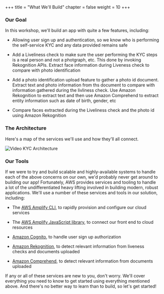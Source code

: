 +++
title = "What We'll Build"
chapter = false
weight = 10
+++

### Our Goal
In this workshop, we'll build an app with quite a few features, including:

* Allowing user sign up and authentication, so we know who is performing the self-service KYC and any data provided remains safe

* Add a Liveliness check to make sure the user performing the KYC steps is a real person and not a photgraph, etc. This done by invoking Rekognition APIs. Extract face information during Liveness check to compare with photo identification

* Add a photo identification upload feature to gather a photo id document. Extract text and photo information from ths document to compare with information gathered during the livliness check. Use Amazon Rekognition to extract text and then use Amazon Comprehend to extract entity information such as date of birth, gender, etc

* Compare faces extracted during the Liveliness check and the photo id using Amazon Rekognition


### The Architecture

Here's a map of the services we'll use and how they'll all connect.

![Video KYC Architecture](/images/architecture.png)

### Our Tools

If we were to try and build scalable and highly-available systems to handle each of the above concerns on our own, we'd probably never get around to building our app! Fortunately, AWS provides services and tooling to handle a lot of the undifferentiated heavy lifting involved in building modern, robust applications. We'll use a number of these services and tools in our solution, including:

* The [AWS Amplify CLI](https://github.com/aws-amplify/amplify-cli), to rapidly provision and configure our cloud services

* The [AWS Amplify JavaScript library](https://aws-amplify.github.io/), to connect our front end to cloud resources

* [Amazon Cognito](https://aws.amazon.com/cognito/), to handle user sign up authorization

* [Amazon Rekognition](https://aws.amazon.com/rekognition/), to detect relevant information from liveness checks and documents uploaded

* [Amazon Comprehend](https://aws.amazon.com/comprehend/), to detect relevant information from documents uploaded


If any or all of these services are new to you, don't worry. We'll cover everything you need to know to get started using everything mentioned above. And there's no better way to learn than to build, so let's get started!